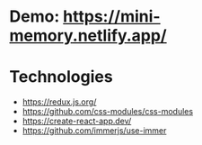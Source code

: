 # Demo: https://mini-memory.netlify.app/

# Technologies

* https://redux.js.org/
* https://github.com/css-modules/css-modules
* https://create-react-app.dev/
* https://github.com/immerjs/use-immer
